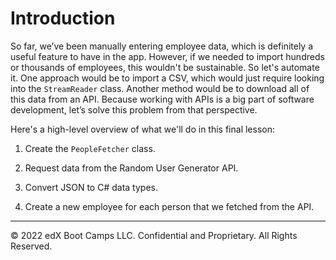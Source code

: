 # Introduction

So far, we’ve been manually entering employee data, which is definitely a useful feature to have in the app. However, if we needed to import hundreds or thousands of employees, this wouldn't be sustainable. So let's automate it. One approach would be to import a CSV, which would just require looking into the `StreamReader` class. Another method would be to download all of this data from an API. Because working with APIs is a big part of software development, let’s solve this problem from that perspective.

Here's a high-level overview of what we'll do in this final lesson:

1. Create the `PeopleFetcher` class.

2. Request data from the Random User Generator API.

3. Convert JSON to C# data types.

4. Create a new employee for each person that we fetched from the API.

---
© 2022 edX Boot Camps LLC. Confidential and Proprietary. All Rights Reserved.